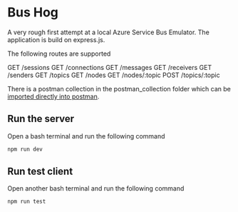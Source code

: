 # Bus Hog

A very rough first attempt at a local Azure Service Bus Emulator. The application is build on express.js.

The following routes are supported

GET /sessions
GET /connections
GET /messages
GET /receivers
GET /senders
GET /topics
GET /nodes
GET /nodes/:topic
POST /topics/:topic

There is a postman collection in the postman_collection folder which can be [imported directly into postman](https://learning.postman.com/docs/designing-and-developing-your-api/importing-an-api/). 

## Run the server
Open a bash terminal and run the following command

```bash
npm run dev
```

## Run test client
Open another bash terminal and run the following command

```bash
npm run test
```
